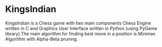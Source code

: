 # KingsIndian
KingsIndian is a Chess game with two main components Chess Engine written in C and Graphics User Interface written in Python (using PyGame library).The main algorithm for finding best move in a position is Minimax Algorithm with Alpha-Beta pruning.


